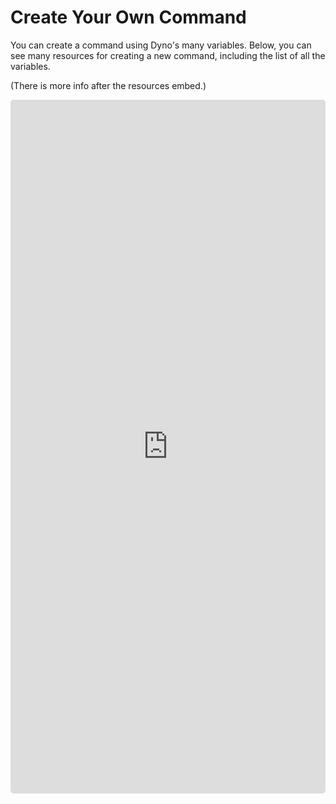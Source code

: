 # Create Your Own Command
You can create a command using Dyno's many variables. Below, you can see many resources for creating a new command, including the list of all the variables.

(There is more info after the resources embed.)
<iframe style="border-radius: 5px;" height="1110" width="100%" frameborder=0 src="https://beta.widgetbot.io/embed/333058206198661132/333130753296564227/0002/?lang=en" />

You can add a command to your own server through the [Dyno dashboard](https://dyno.gg/).

## Adding to DCC
Once you create a command, you can add it to the Dyno Custom Commands list through GitHub [here](https://github.com/DynoCC/Dyno-Custom-Commands/new/master).
The file name should be "command name.txt" (obviously `command name` should be the name of the command), and the file content should be the command response.
